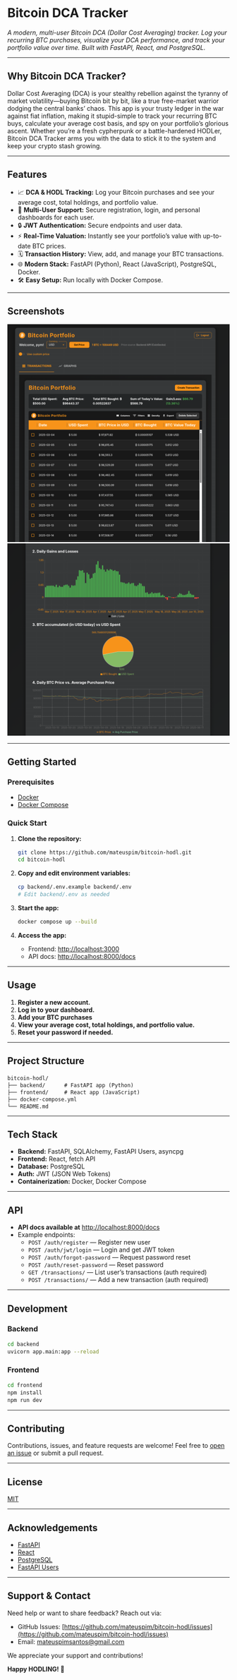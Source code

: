 # Bitcoin DCA Tracker

_A modern, multi-user Bitcoin DCA (Dollar Cost Averaging) tracker. Log your recurring BTC purchases, visualize your DCA performance, and track your portfolio value over time. Built with FastAPI, React, and PostgreSQL._

---

## Why Bitcoin DCA Tracker?
Dollar Cost Averaging (DCA) is your stealthy rebellion against the tyranny of market volatility—buying Bitcoin bit by bit, like a true free-market warrior dodging the central banks’ chaos. This app is your trusty ledger in the war against fiat inflation, making it stupid-simple to track your recurring BTC buys, calculate your average cost basis, and spy on your portfolio’s glorious ascent. Whether you’re a fresh cypherpunk or a battle-hardened HODLer, Bitcoin DCA Tracker arms you with the data to stick it to the system and keep your crypto stash growing.

---
## Features

- 📈 **DCA & HODL Tracking:** Log your Bitcoin purchases and see your average cost, total holdings, and portfolio value.
- 👥 **Multi-User Support:** Secure registration, login, and personal dashboards for each user.
- 🔒 **JWT Authentication:** Secure endpoints and user data.
- ⚡ **Real-Time Valuation:** Instantly see your portfolio’s value with up-to-date BTC prices.
- 🗓️ **Transaction History:** View, add, and manage your BTC transactions.
- 🌐 **Modern Stack:** FastAPI (Python), React (JavaScript), PostgreSQL, Docker.
- 🛠️ **Easy Setup:** Run locally with Docker Compose.

---

## Screenshots

![Dashboard Screenshot](media/dashboard.png)![Graphs Screenshot](media/graphs.png)

---

## Getting Started

### Prerequisites

- [Docker](https://www.docker.com/get-started)
- [Docker Compose](https://docs.docker.com/compose/)

### Quick Start

1. **Clone the repository:**

   ```bash
   git clone https://github.com/mateuspim/bitcoin-hodl.git
   cd bitcoin-hodl
   ```

2. **Copy and edit environment variables:**

   ```bash
   cp backend/.env.example backend/.env
   # Edit backend/.env as needed
   ```

3. **Start the app:**

   ```bash
   docker compose up --build
   ```

4. **Access the app:**

   - Frontend: [http://localhost:3000](http://localhost:3000)
   - API docs: [http://localhost:8000/docs](http://localhost:8000/docs)

---

## Usage

1. **Register a new account.**
2. **Log in to your dashboard.**
3. **Add your BTC purchases**
4. **View your average cost, total holdings, and portfolio value.**
5. **Reset your password if needed.**

---

## Project Structure

```
bitcoin-hodl/
├── backend/      # FastAPI app (Python)
├── frontend/     # React app (JavaScript)
├── docker-compose.yml
└── README.md
```

---

## Tech Stack

- **Backend:** FastAPI, SQLAlchemy, FastAPI Users, asyncpg
- **Frontend:** React, fetch API
- **Database:** PostgreSQL
- **Auth:** JWT (JSON Web Tokens)
- **Containerization:** Docker, Docker Compose

---

## API

- **API docs available at** [http://localhost:8000/docs](http://localhost:8000/docs)
- Example endpoints:
  - `POST /auth/register` — Register new user
  - `POST /auth/jwt/login` — Login and get JWT token
  - `POST /auth/forgot-password` — Request password reset
  - `POST /auth/reset-password` — Reset password
  - `GET /transactions/` — List user’s transactions (auth required)
  - `POST /transactions/` — Add a new transaction (auth required)

---

## Development

### Backend

```bash
cd backend
uvicorn app.main:app --reload
```

### Frontend

```bash
cd frontend
npm install
npm run dev
```

---

## Contributing

Contributions, issues, and feature requests are welcome!
Feel free to [open an issue](https://github.com/mateuspim/bitcoin-hodl/issues) or submit a pull request.

---

## License

[MIT](LICENSE)

---

## Acknowledgements

- [FastAPI](https://fastapi.tiangolo.com/)
- [React](https://react.dev/)
- [PostgreSQL](https://www.postgresql.org/)
- [FastAPI Users](https://fastapi-users.github.io/fastapi-users/latest/)

---

## Support & Contact

Need help or want to share feedback? Reach out via:

- GitHub Issues: [https://github.com/mateuspim/bitcoin-hodl/issues](https://github.com/mateuspim/bitcoin-hodl/issues)
- Email: mateuspimsantos@gmail.com

We appreciate your support and contributions!

**Happy HODLING! 🚀**
